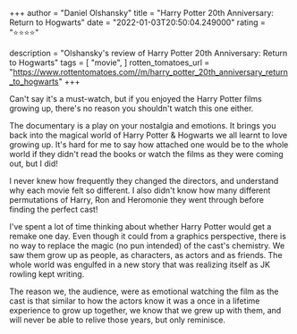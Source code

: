 +++
author = "Daniel Olshansky"
title = "Harry Potter 20th Anniversary: Return to Hogwarts"
date = "2022-01-03T20:50:04.249000"
rating = "⭐⭐⭐⭐"

description = "Olshansky's review of Harry Potter 20th Anniversary: Return to Hogwarts"
tags = [
    "movie",
]
rotten_tomatoes_url = "https://www.rottentomatoes.com//m/harry_potter_20th_anniversary_return_to_hogwarts"
+++

Can't say it's a must-watch, but if you enjoyed the Harry Potter films growing up, there's no reason you shouldn't watch this one either.

The documentary is a play on your nostalgia and emotions. It brings you back into the magical world of Harry Potter & Hogwarts we all learnt to love growing up. It's hard for me to say how attached one would be to the whole world if they didn't read the books or watch the films as they were coming out, but I did!

I never knew how frequently they changed the directors, and understand why each movie felt so different. I also didn't know how many different permutations of Harry, Ron and Heromonie they went through before finding the perfect cast!

I've spent a lot of time thinking about whether Harry Potter would get a remake one day. Even though it could from a graphics perspective, there is no way to replace the magic (no pun intended) of the cast's chemistry. We saw them grow up as people, as characters, as actors and as friends. The whole world was engulfed in a new story that was realizing itself as JK rowling kept writing.

The reason we, the audience, were as emotional watching the film as the cast is that similar to how the actors know it was a once in a lifetime experience to grow up together, we know that we grew up with them, and will never be able to relive those years, but only reminisce.
